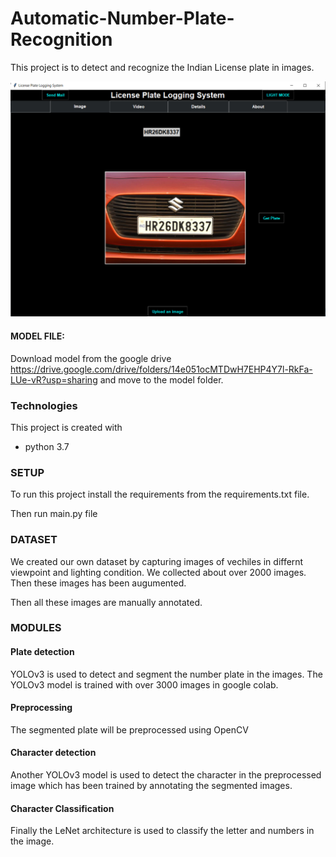 # Automatic-Number-Plate-Recognition

This project is to detect and recognize the Indian License plate in images.

<p align="center">
  <img src="results/results.jpg" width="650" title="Result">
</p>

#### MODEL FILE:
Download model from the google drive 
https://drive.google.com/drive/folders/14e051ocMTDwH7EHP4Y7l-RkFa-LUe-vR?usp=sharing
and move to the model folder.

### Technologies
This project is created with 
* python 3.7


### SETUP
To run this project install the requirements from the requirements.txt file.

Then run main.py file


### DATASET
We created our own dataset by capturing images of vechiles in differnt viewpoint and lighting condition. We collected about over 2000 images.
Then these images has been augumented.

Then all these images are manually annotated.


### MODULES
#### Plate detection
YOLOv3 is used to detect and segment the number plate in the images. The YOLOv3 model is trained with over 3000 images in google colab.

#### Preprocessing
The segmented plate will be preprocessed using OpenCV

#### Character detection
Another YOLOv3 model is used to detect the character in the preprocessed image which has been trained by annotating the segmented images.

#### Character Classification
Finally the LeNet architecture is used to classify the letter and numbers in the image.

